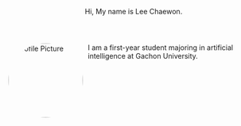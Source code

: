 <header>

Hi, My name is Lee Chaewon. 
</header>


<img src="https://github.com/USERNAME.png" alt="Profile Picture" width="150" style="border-radius: 50%; float: left; margin-right: 10px;" />

<footer>
I am a first-year student majoring in artificial intelligence at Gachon University.
</footer>
